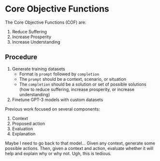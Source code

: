 # Core Objective Functions

The Core Objective Functions (COF) are:

1. Reduce Suffering
2. Increase Prosperity
3. Increase Understanding

## Procedure

1. Generate training datasets
   - Format is `prompt` followed by `completion`
   - The `prompt` should be a context, scenario, or situation
   - The `completion` should be a solution or set of possible solutions (how to reduce suffering, increase prosperity, or increase understanding)
2. Finetune GPT-3 models with custom datasets

Previous work focused on several components:

1. Context
2. Proposed action
3. Evaluation
4. Explanation

Maybe I need to go back to that model... Given any context, generate some possible actions. Then, given a context and action, evaluate whether it will help and explain why or why not. Ugh, this is tedious. 
